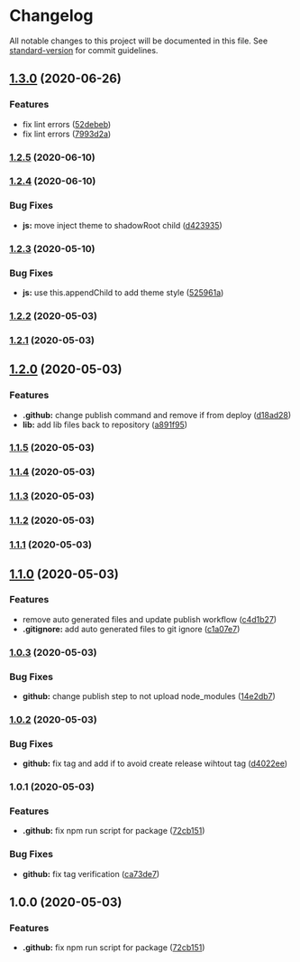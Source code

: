 # Changelog

All notable changes to this project will be documented in this file. See [standard-version](https://github.com/conventional-changelog/standard-version) for commit guidelines.

## [1.3.0](https://github.com/trystan2k/fleshy-jsoneditor/compare/v1.2.5...v1.3.0) (2020-06-26)

### Features

- fix lint errors ([52debeb](https://github.com/trystan2k/fleshy-jsoneditor/commit/52debeba51bc669ef34a0bf2ce1741d78173ad66))
- fix lint errors ([7993d2a](https://github.com/trystan2k/fleshy-jsoneditor/commit/7993d2a98c29fa187bbb16ec374a7a3157479121))

### [1.2.5](https://github.com/trystan2k/fleshy-jsoneditor/compare/v1.2.4...v1.2.5) (2020-06-10)

### [1.2.4](https://github.com/trystan2k/fleshy-jsoneditor/compare/v1.2.3...v1.2.4) (2020-06-10)

### Bug Fixes

- **js:** move inject theme to shadowRoot child ([d423935](https://github.com/trystan2k/fleshy-jsoneditor/commit/d423935f854c021539569a525ebf5b58a27ed3d5))

### [1.2.3](https://github.com/trystan2k/fleshy-jsoneditor/compare/v1.2.2...v1.2.3) (2020-05-10)

### Bug Fixes

- **js:** use this.appendChild to add theme style ([525961a](https://github.com/trystan2k/fleshy-jsoneditor/commit/525961a320464853bf8dd09bdfadadd029fdd6a4))

### [1.2.2](https://github.com/trystan2k/fleshy-jsoneditor/compare/v1.2.0...v1.2.2) (2020-05-03)

### [1.2.1](https://github.com/trystan2k/fleshy-jsoneditor/compare/v1.2.0...v1.2.1) (2020-05-03)

## [1.2.0](https://github.com/trystan2k/fleshy-jsoneditor/compare/v1.1.5...v1.2.0) (2020-05-03)

### Features

- **.github:** change publish command and remove if from deploy ([d18ad28](https://github.com/trystan2k/fleshy-jsoneditor/commit/d18ad287a8531615f2b664038926e17a1c00b2e6))
- **lib:** add lib files back to repository ([a891f95](https://github.com/trystan2k/fleshy-jsoneditor/commit/a891f9540dd2e03f76a033a4077062e0d99d1df2))

### [1.1.5](https://github.com/trystan2k/fleshy-jsoneditor/compare/v1.1.4...v1.1.5) (2020-05-03)

### [1.1.4](https://github.com/trystan2k/fleshy-jsoneditor/compare/v1.1.3...v1.1.4) (2020-05-03)

### [1.1.3](https://github.com/trystan2k/fleshy-jsoneditor/compare/v1.1.2...v1.1.3) (2020-05-03)

### [1.1.2](https://github.com/trystan2k/fleshy-jsoneditor/compare/v1.1.1...v1.1.2) (2020-05-03)

### [1.1.1](https://github.com/trystan2k/fleshy-jsoneditor/compare/v1.1.0...v1.1.1) (2020-05-03)

## [1.1.0](https://github.com/trystan2k/fleshy-jsoneditor/compare/v1.0.3...v1.1.0) (2020-05-03)

### Features

- remove auto generated files and update publish workflow ([c4d1b27](https://github.com/trystan2k/fleshy-jsoneditor/commit/c4d1b27cc2cfbc36654cbe734cc53d1eb4b51d24))
- **.gitignore:** add auto generated files to git ignore ([c1a07e7](https://github.com/trystan2k/fleshy-jsoneditor/commit/c1a07e771220771decd74b02c86e002eae4fc1c5))

### [1.0.3](https://github.com/trystan2k/fleshy-jsoneditor/compare/v1.0.2...v1.0.3) (2020-05-03)

### Bug Fixes

- **github:** change publish step to not upload node_modules ([14e2db7](https://github.com/trystan2k/fleshy-jsoneditor/commit/14e2db7b11dbda8f03d1c4833142139efb577da3))

### [1.0.2](https://github.com/trystan2k/fleshy-jsoneditor/compare/v1.0.1...v1.0.2) (2020-05-03)

### Bug Fixes

- **github:** fix tag and add if to avoid create release wihtout tag ([d4022ee](https://github.com/trystan2k/fleshy-jsoneditor/commit/d4022ee2653ea148fe82051b51332627250c5882))

### 1.0.1 (2020-05-03)

### Features

- **.github:** fix npm run script for package ([72cb151](https://github.com/trystan2k/fleshy-jsoneditor/commit/72cb151b72bfbc8bc8a5576cc1dbe2719e7948cd))

### Bug Fixes

- **github:** fix tag verification ([ca73de7](https://github.com/trystan2k/fleshy-jsoneditor/commit/ca73de739016af086202d8f814ddb935cd952a22))

## 1.0.0 (2020-05-03)

### Features

- **.github:** fix npm run script for package ([72cb151](https://github.com/trystan2k/fleshy-jsoneditor/commit/72cb151b72bfbc8bc8a5576cc1dbe2719e7948cd))
